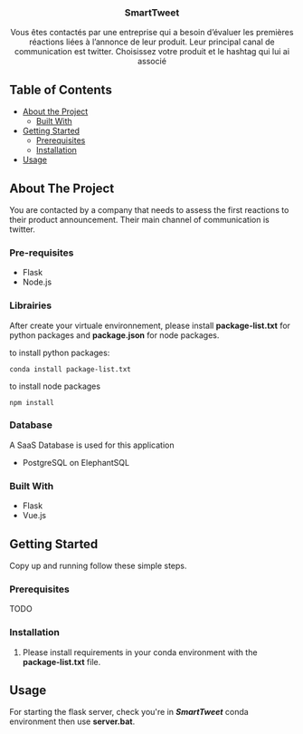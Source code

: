 <p align="center">
  <h3 align="center">SmartTweet</h3>

  <p align="center">
  Vous êtes contactés par une entreprise qui a besoin d’évaluer les premières réactions liées à l’annonce de leur produit. Leur principal canal de communication est twitter. Choisissez votre produit et le hashtag qui lui ai associé
  </p>
</p>

<!-- TABLE OF CONTENTS -->
## Table of Contents

* [About the Project](#about-the-project)
  * [Built With](#built-with)
* [Getting Started](#getting-started)
  * [Prerequisites](#prerequisites)
  * [Installation](#installation)
* [Usage](#usage)

<!-- ABOUT THE PROJECT -->
## About The Project
You are contacted by a company that needs to assess the first reactions to their product announcement. Their main channel of communication is twitter. 

### Pre-requisites
* Flask
* Node.js

### Librairies
After create your virtuale environnement, please install **package-list.txt** for python packages and **package.json** for node packages.

to install python packages:
```
conda install package-list.txt
```

to install node packages
```
npm install
```
### Database
A SaaS Database is used for this application
* PostgreSQL on ElephantSQL

### Built With

* Flask
* Vue.js

<!-- GETTING STARTED -->
## Getting Started

Copy up and running follow these simple steps.

### Prerequisites
TODO

### Installation

1. Please install requirements in your conda environment with the **package-list.txt** file.

<!-- USAGE EXAMPLES -->
## Usage

For starting the flask server, check you're in ***SmartTweet*** conda environment then use **server.bat**.
